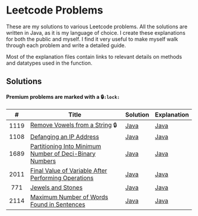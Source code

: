 # Leetcode Problems
These are my solutions to various Leetcode problems. All the solutions are written in Java, as it is my language of choice. 
I create these explanations for both the public and myself. I find it very useful to make myself walk through each problem 
and write a detailed guide.

Most of the explanation files contain links to relevant details on methods and datatypes used in the function.

## Solutions

#### Premium problems are marked with a :lock:`:lock:`
|  #   | Title                                                                                                                                             | Solution                                                                     | Explanation                                                                |
|:----:|---------------------------------------------------------------------------------------------------------------------------------------------------|------------------------------------------------------------------------------|----------------------------------------------------------------------------|
| 1119 | [Remove Vowels from a String](https://leetcode.com/problems/remove-vowels-from-a-string/) :lock:                                                  | [Java](src/Strings/RemoveVowels/RemoveVowels.java)                           | [Java](src/Strings/RemoveVowels/RemoveVowels.md)                           |
| 1108 | [Defanging an IP Address](https://leetcode.com/problems/defanging-an-ip-address/)                                                                 | [Java](src/Strings/DefangIPAddress/DefangIPAddr.java)                        | [Java](src/Strings/DefangIPAddress/DefangIPAddr.md)                        |
| 1689 | [Partitioning Into Minimum Number of Deci-Binary Numbers](https://leetcode.com/problems/partitioning-into-minimum-number-of-deci-binary-numbers/) | [Java](src/Strings/PartitioningMinDeciBinary/MinPartitions.java)             | [Java](src/Strings/PartitioningMinDeciBinary/MinPartitions.md)             |
| 2011 | [Final Value of Variable After Performing Operations](https://leetcode.com/problems/final-value-of-variable-after-performing-operations/)         | [Java](src/Strings/FinalValueAfterOperations/FinalValueAfterOperations.java) | [Java](src/Strings/FinalValueAfterOperations/FinalValueAfterOperations.md) |
| 771  | [Jewels and Stones](https://leetcode.com/problems/jewels-and-stones)                                                                              | [Java](src/Strings/JewelsAndStones/NumJewelsInStones.java)                   | [Java](src/Strings/JewelsAndStones/NumJewelsInStones.md)                   |
| 2114 | [Maximum Number of Words Found in Sentences](https://leetcode.com/problems/maximum-number-of-words-found-in-sentences/)                           | [Java](src/Strings/MaximumNumberOfWordsFoundInSentences/MostWordsFound.java) | [Java](src/Strings/MaximumNumberOfWordsFoundInSentences/MostWordsFound.md) |                                                                            |